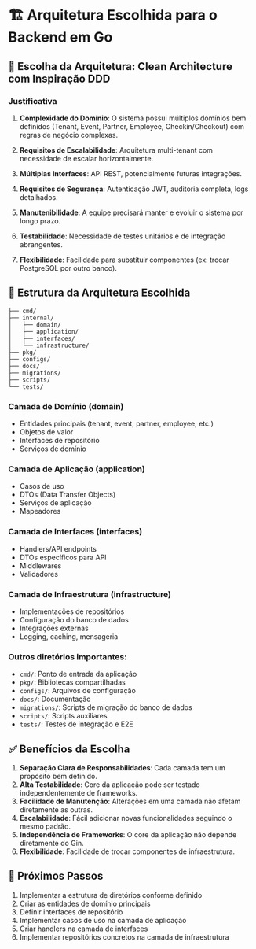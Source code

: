 # 🏗️ Arquitetura Escolhida para o Backend em Go

## 🎯 Escolha da Arquitetura: Clean Architecture com Inspiração DDD

### Justificativa

1. **Complexidade do Domínio**: O sistema possui múltiplos domínios bem definidos (Tenant, Event, Partner, Employee, Checkin/Checkout) com regras de negócio complexas.

2. **Requisitos de Escalabilidade**: Arquitetura multi-tenant com necessidade de escalar horizontalmente.

3. **Múltiplas Interfaces**: API REST, potencialmente futuras integrações.

4. **Requisitos de Segurança**: Autenticação JWT, auditoria completa, logs detalhados.

5. **Manutenibilidade**: A equipe precisará manter e evoluir o sistema por longo prazo.

6. **Testabilidade**: Necessidade de testes unitários e de integração abrangentes.

7. **Flexibilidade**: Facilidade para substituir componentes (ex: trocar PostgreSQL por outro banco).

## 🧱 Estrutura da Arquitetura Escolhida

```
├── cmd/
├── internal/
│   ├── domain/
│   ├── application/
│   ├── interfaces/
│   └── infrastructure/
├── pkg/
├── configs/
├── docs/
├── migrations/
├── scripts/
└── tests/
```

### Camada de Domínio (domain)
- Entidades principais (tenant, event, partner, employee, etc.)
- Objetos de valor
- Interfaces de repositório
- Serviços de domínio

### Camada de Aplicação (application)
- Casos de uso
- DTOs (Data Transfer Objects)
- Serviços de aplicação
- Mapeadores

### Camada de Interfaces (interfaces)
- Handlers/API endpoints
- DTOs específicos para API
- Middlewares
- Validadores

### Camada de Infraestrutura (infrastructure)
- Implementações de repositórios
- Configuração do banco de dados
- Integrações externas
- Logging, caching, mensageria

### Outros diretórios importantes:
- `cmd/`: Ponto de entrada da aplicação
- `pkg/`: Bibliotecas compartilhadas
- `configs/`: Arquivos de configuração
- `docs/`: Documentação
- `migrations/`: Scripts de migração do banco de dados
- `scripts/`: Scripts auxiliares
- `tests/`: Testes de integração e E2E

## ✅ Benefícios da Escolha

1. **Separação Clara de Responsabilidades**: Cada camada tem um propósito bem definido.
2. **Alta Testabilidade**: Core da aplicação pode ser testado independentemente de frameworks.
3. **Facilidade de Manutenção**: Alterações em uma camada não afetam diretamente as outras.
4. **Escalabilidade**: Fácil adicionar novas funcionalidades seguindo o mesmo padrão.
5. **Independência de Frameworks**: O core da aplicação não depende diretamente do Gin.
6. **Flexibilidade**: Facilidade de trocar componentes de infraestrutura.

## 🚀 Próximos Passos

1. Implementar a estrutura de diretórios conforme definido
2. Criar as entidades de domínio principais
3. Definir interfaces de repositório
4. Implementar casos de uso na camada de aplicação
5. Criar handlers na camada de interfaces
6. Implementar repositórios concretos na camada de infraestrutura